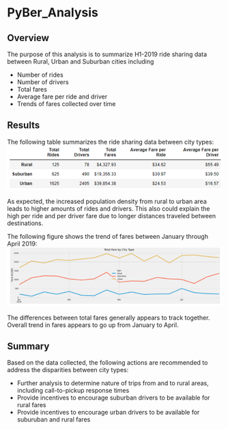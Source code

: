 # PyBer_Analysis

## Overview
The purpose of this analysis is to summarize H1-2019 ride sharing data between Rural, Urban and Suburban cities including
- Number of rides
- Number of drivers
- Total fares
- Average fare per ride and driver
- Trends of fares collected over time

## Results
The following table summarizes the ride sharing data between city types:
![summary table](/Resources/summary_table.png)

As expected, the increased population density from rural to urban area leads to higher amounts of rides and drivers. This also could explain the high per ride and per driver fare due to longer distances traveled between destinations.

The following figure shows the trend of fares between January through April 2019:
![summary figure](/Resources/total_fare_line_plot.png)

The differences between total fares generally appears to track together.  Overall trend in fares appears to go up from January to April.

## Summary
Based on the data collected, the following actions are recommended to address the disparities between city types:
- Further analysis to determine nature of trips from and to rural areas, including call-to-pickup response times
- Provide incentives to encourage suburban drivers to be available for rural fares
- Provide incentives to encourage urban drivers to be available for suburuban and rural fares
